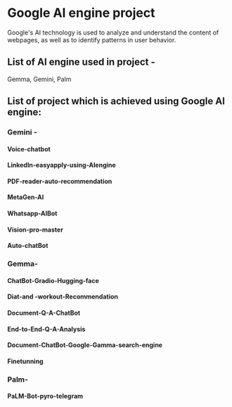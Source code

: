 # Google AI engine project
Google's AI technology is used to analyze and understand the content of webpages, as well as to identify patterns in user behavior.
## List of AI engine used in project -
Gemma, Gemini, Palm
## List of project which is achieved using Google AI engine:
### Gemini - 
#### Voice-chatbot
#### LinkedIn-easyapply-using-AIengine
#### PDF-reader-auto-recommendation
#### MetaGen-AI
#### Whatsapp-AIBot
#### Vision-pro-master
#### Auto-chatBot
### Gemma-
#### ChatBot-Gradio-Hugging-face
#### Diat-and -workout-Recommendation
#### Document-Q-A-ChatBot
#### End-to-End-Q-A-Analysis
#### Document-ChatBot-Google-Gamma-search-engine
#### Finetunning
### Palm-
#### PaLM-Bot-pyro-telegram

